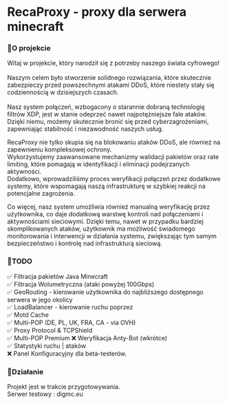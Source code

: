 # RecaProxy - proxy dla serwera minecraft

### 📌O projekcie

Witaj w projekcie, który narodził się z potrzeby naszego świata cyfrowego!<br><br>
Naszym celem było stworzenie solidnego rozwiązania, które skutecznie zabezpieczy przed powszechnymi atakami DDoS, które niestety stały się codziennością w dzisiejszych czasach.<br>
<br>
Nasz system połączeń, wzbogacony o starannie dobraną technologię filtrów XDP, jest w stanie odeprzeć nawet najpotężniejsze fale ataków. <br>
Dzięki niemu, możemy skutecznie bronić się przed cyberzagrożeniami, zapewniając stabilność i niezawodność naszych usług.

RecaProxy nie tylko skupia się na blokowaniu ataków DDoS, ale również na zapewnieniu kompleksowej ochrony.<br>
Wykorzystujemy zaawansowane mechanizmy walidacji pakietów oraz rate limiting, które pomagają w identyfikacji i eliminacji podejrzanych aktywności.<br> 
Dodatkowo, wprowadziliśmy proces weryfikacji połączeń przez dodatkowe systemy, które wspomagają naszą infrastrukturę w szybkiej reakcji na potencjalne zagrożenia.<br>

Co więcej, nasz system umożliwia również manualną weryfikację przez użytkownika, co daje dodatkową warstwę kontroli nad połączeniami i aktywnościami sieciowymi. 
Dzięki temu, nawet w przypadku bardziej skomplikowanych ataków, użytkownik ma możliwość świadomego monitorowania i interwencji w działania systemu, zwiększając tym samym bezpieczeństwo i kontrolę nad infrastrukturą sieciową.

### 📌TODO

✅ Filtracja pakietów Java Minecraft<br>
✅ Filtracja Wolumetryczna (ataki powyżej 100Gbps)<br>
✅ GeoRouting - kierowanie użytkownika do najbliższego dostępnego serwera w jego okolicy<br>
✅ LoadBalancer - kierowanie ruchu poprzez <br>
✅ Motd Cache<br>
✅ Multi-POP (DE, PL, UK, FRA, CA - via OVH)<br>
✅ Proxy Protocol & TCPShield <br>
✅ Multi-POP Premium
❌ Weryfikacja Anty-Bot (wkrótce)<br>
✅ Statystyki ruchu | ataków<br>
❌ Panel Konfiguracyjny dla beta-testerów.<br>


### 📌Działanie
Projekt jest w trakcie przygotowywania.<br>
Serwer testowy : digmc.eu

